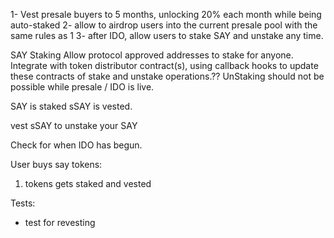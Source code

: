1- Vest presale buyers to 5 months, unlocking 20% each month while being auto-staked
2- allow to airdrop users into the current presale pool with the same rules as 1
3- after IDO, allow users to stake SAY and unstake any time.

SAY Staking
Allow protocol approved addresses to stake for anyone.
Integrate with token distributor contract(s), using callback hooks to update these contracts of stake and unstake operations.??
UnStaking should not be possible while presale / IDO is live.

SAY is staked
sSAY is vested.

vest sSAY to unstake your SAY

Check for when IDO has begun.

User buys say tokens:

1. tokens gets staked and vested

Tests:

- test for revesting
